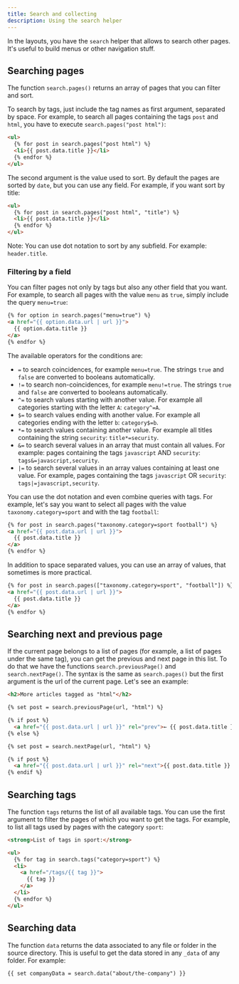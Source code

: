 ```yaml
---
title: Search and collecting
description: Using the search helper
---
```


In the layouts, you have the `search` helper that allows to search other pages. It's useful to build menus or other navigation stuff.

## Searching pages

The function `search.pages()` returns an array of pages that you can filter and sort.

To search by tags, just include the tag names as first argument, separated by space. For example, to search all pages containing the tags `post` and `html`, you have to execute `search.pages("post html")`:

```html
<ul>
  {% for post in search.pages("post html") %}
  <li>{{ post.data.title }}</li>
  {% endfor %}
</ul>
```

The second argument is the value used to sort. By default the pages are sorted by `date`, but you can use any field. For example, if you want sort by title:

```html
<ul>
  {% for post in search.pages("post html", "title") %}
  <li>{{ post.data.title }}</li>
  {% endfor %}
</ul>
```

Note: You can use dot notation to sort by any subfield. For example: `header.title`.

### Filtering by a field

You can filter pages not only by tags but also any other field that you want. For example, to search all pages with the value `menu` as `true`, simply include the query `menu=true`:

```html
{% for option in search.pages("menu=true") %}
<a href="{{ option.data.url | url }}">
  {{ option.data.title }}
</a>
{% endfor %}
```

The available operators for the conditions are:

- `=` to search coincidences, for example `menu=true`. The strings `true` and `false` are converted to booleans automatically.
- `!=` to search non-coincidences, for example `menu!=true`. The strings `true` and `false` are converted to booleans automatically.
- `^=` to search values starting with another value. For example all categories starting with the letter `A`: `category^=A`.
- `$=` to search values ending with another value. For example all categories ending with the letter `b`: `category$=b`.
- `*=` to search values containing another value. For example all titles containing the string `security`: `title*=security`.
- `&=` to search several values in an array that must contain all values. For example: pages containing the tags `javascript` AND `security`: `tags&=javascript,security`.
- `|=` to search several values in an array values containing at least one value. For example, pages containing the tags `javascript` OR `security`: `tags|=javascript,security`.

You can use the dot notation and even combine queries with tags. For example, let's say you want to select all pages with the value `taxonomy.category=sport` and with the tag `football`:

```html
{% for post in search.pages("taxonomy.category=sport football") %}
<a href="{{ post.data.url | url }}">
  {{ post.data.title }}
</a>
{% endfor %}
```

In addition to space separated values, you can use an array of values, that sometimes is more practical.

```html
{% for post in search.pages(["taxonomy.category=sport", "football"]) %}
<a href="{{ post.data.url | url }}">
  {{ post.data.title }}
</a>
{% endfor %}
```

## Searching next and previous page

If the current page belongs to a list of pages (for example, a list of pages under the same tag), you can get the previous and next page in this list. To do that we have the functions `search.previousPage()` and `search.nextPage()`. The syntax is the same as `search.pages()` but the first argument is the url of the current page. Let's see an example:

```html
<h2>More articles tagged as "html"</h2>

{% set post = search.previousPage(url, "html") %}

{% if post %}
  <a href="{{ post.data.url | url }}" rel="prev">← {{ post.data.title }}</a>
{% else %}

{% set post = search.nextPage(url, "html") %}

{% if post %}
  <a href="{{ post.data.url | url }}" rel="next">{{ post.data.title }} →</a>
{% endif %}
```

## Searching tags

The function `tags` returns the list of all available tags. You can use the first argument to filter the pages of which you want to get the tags. For example, to list all tags used by pages with the category `sport`:

```html
<strong>List of tags in sport:</strong>

<ul>
  {% for tag in search.tags("category=sport") %}
  <li>
    <a href="/tags/{{ tag }}">
      {{ tag }}
    </a>
  </li>
  {% endfor %}
</ul>
```

## Searching data

The function `data` returns the data associated to any file or folder in the source directory. This is useful to get the data stored in any `_data` of any folder. For example:

```html
{{ set companyData = search.data("about/the-company") }}
```